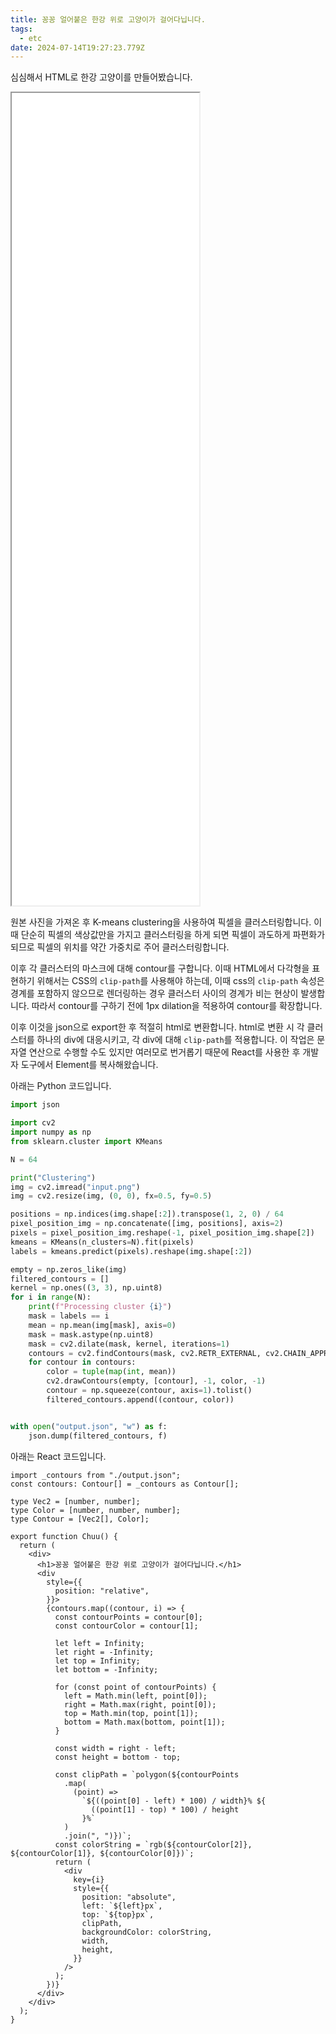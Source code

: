 ```yaml
---
title: 꽁꽁 얼어붙은 한강 위로 고양이가 걸어다닙니다.
tags:
  - etc
date: 2024-07-14T19:27:23.779Z
---
```


심심해서 HTML로 한강 고양이를 만들어봤습니다.

<iframe src="./result.html" style="min-height: 1300px;"></iframe>

원본 사진을 가져온 후 K-means clustering을 사용하여 픽셀을 클러스터링합니다. 이때 단순히 픽셀의 색상값만을 가지고 클러스터링을 하게 되면 픽셀이 과도하게 파편화가 되므로 픽셀의 위치를 약간 가중치로 주어 클러스터링합니다.

이후 각 클러스터의 마스크에 대해 contour를 구합니다. 이때 HTML에서 다각형을 표현하기 위해서는 CSS의 `clip-path`를 사용해야 하는데, 이때 css의 `clip-path` 속성은 경계를 포함하지 않으므로 렌더링하는 경우 클러스터 사이의 경계가 비는 현상이 발생합니다. 따라서 contour를 구하기 전에 1px dilation을 적용하여 contour를 확장합니다.

이후 이것을 json으로 export한 후 적절히 html로 변환합니다. html로 변환 시 각 클러스터를 하나의 div에 대응시키고, 각 div에 대해 `clip-path`를 적용합니다. 이 작업은 문자열 연산으로 수행할 수도 있지만 여러모로 번거롭기 때문에 React를 사용한 후 개발자 도구에서 Element를 복사해왔습니다.

아래는 Python 코드입니다.

```python
import json

import cv2
import numpy as np
from sklearn.cluster import KMeans

N = 64

print("Clustering")
img = cv2.imread("input.png")
img = cv2.resize(img, (0, 0), fx=0.5, fy=0.5)

positions = np.indices(img.shape[:2]).transpose(1, 2, 0) / 64
pixel_position_img = np.concatenate([img, positions], axis=2)
pixels = pixel_position_img.reshape(-1, pixel_position_img.shape[2])
kmeans = KMeans(n_clusters=N).fit(pixels)
labels = kmeans.predict(pixels).reshape(img.shape[:2])

empty = np.zeros_like(img)
filtered_contours = []
kernel = np.ones((3, 3), np.uint8)
for i in range(N):
    print(f"Processing cluster {i}")
    mask = labels == i
    mean = np.mean(img[mask], axis=0)
    mask = mask.astype(np.uint8)
    mask = cv2.dilate(mask, kernel, iterations=1)
    contours = cv2.findContours(mask, cv2.RETR_EXTERNAL, cv2.CHAIN_APPROX_SIMPLE)[0]
    for contour in contours:
        color = tuple(map(int, mean))
        cv2.drawContours(empty, [contour], -1, color, -1)
        contour = np.squeeze(contour, axis=1).tolist()
        filtered_contours.append((contour, color))


with open("output.json", "w") as f:
    json.dump(filtered_contours, f)
```

아래는 React 코드입니다.

```tsx
import _contours from "./output.json";
const contours: Contour[] = _contours as Contour[];

type Vec2 = [number, number];
type Color = [number, number, number];
type Contour = [Vec2[], Color];

export function Chuu() {
  return (
    <div>
      <h1>꽁꽁 얼어붙은 한강 위로 고양이가 걸어다닙니다.</h1>
      <div
        style={{
          position: "relative",
        }}>
        {contours.map((contour, i) => {
          const contourPoints = contour[0];
          const contourColor = contour[1];

          let left = Infinity;
          let right = -Infinity;
          let top = Infinity;
          let bottom = -Infinity;

          for (const point of contourPoints) {
            left = Math.min(left, point[0]);
            right = Math.max(right, point[0]);
            top = Math.min(top, point[1]);
            bottom = Math.max(bottom, point[1]);
          }

          const width = right - left;
          const height = bottom - top;

          const clipPath = `polygon(${contourPoints
            .map(
              (point) =>
                `${((point[0] - left) * 100) / width}% ${
                  ((point[1] - top) * 100) / height
                }%`
            )
            .join(", ")})`;
          const colorString = `rgb(${contourColor[2]}, ${contourColor[1]}, ${contourColor[0]})`;
          return (
            <div
              key={i}
              style={{
                position: "absolute",
                left: `${left}px`,
                top: `${top}px`,
                clipPath,
                backgroundColor: colorString,
                width,
                height,
              }}
            />
          );
        })}
      </div>
    </div>
  );
}
```
